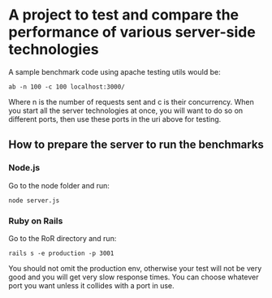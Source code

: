 # A project to test and compare the performance of various server-side technologies

A sample benchmark code using apache testing utils would be:

```
ab -n 100 -c 100 localhost:3000/
```

Where n is the number of requests sent and c is their concurrency. When you start all the server technologies at once, you will want to do so on different ports, then use these ports in the uri above for testing.

## How to prepare the server to run the benchmarks

### Node.js
Go to the node folder and run:

```node server.js```

### Ruby on Rails
Go to the RoR directory and run:

```rails s -e production -p 3001```

You should not omit the production env, otherwise your test will not be very good and you will get very slow response times. You can choose whatever port you want unless it collides with a port in use.
